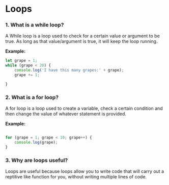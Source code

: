 # Loops

### 1. **What is a while loop?**

A While loop is a loop used to check for a certain value or argument to be true. As long as that value/argument is true, it will keep the loop running.

**Example:**

```js
let grape = 1;
while (grape < 20) {
    console.log('I have this many grapes:' + grape);
    grape += 1;

}

```

### 2. **What is a for loop?**

A for loop is a loop used to create a variable, check a certain condition and then change the value of whatever statement is provided.

**Example:**

```js

for (grape = 1; grape < 10; grape++) {
    console.log(grape);
}


```


### 3. **Why are loops useful?**

Loops are useful because loops allow you to write code that will carry out a reptitive like function for you, without writing multiple lines of code. 